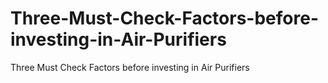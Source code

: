 # Three-Must-Check-Factors-before-investing-in-Air-Purifiers
Three Must Check Factors before investing in Air Purifiers

